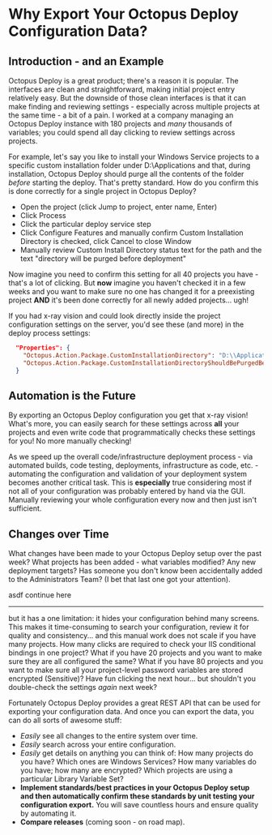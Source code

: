 
# Why Export Your Octopus Deploy Configuration Data?

## Introduction - and an Example

Octopus Deploy is a great product; there's a reason it is popular.  The interfaces are clean and straightforward, making initial project entry relatively easy.  But the downside of those clean interfaces is that it can make finding and reviewing settings - especially across multiple projects at the same time - a bit of a pain.  I worked at a company managing an Octopus Deploy instance with 180 projects and *many* thousands of variables; you could spend all day clicking to review settings across projects.

For example, let's say you like to install your Windows Service projects to a specific custom installation folder under D:\Applications and that, during installation, Octopus Deploy should purge all the contents of the folder *before* starting the deploy.  That's pretty standard.  How do you confirm this is done correctly for a single project in Octopus Deploy?
 - Open the project (click Jump to project, enter name, Enter)
 - Click Process
 - Click the particular deploy service step
 - Click Configure Features and manually confirm Custom Installation Directory is checked, click Cancel to close Window
 - Manually review Custom Install Directory status text for the path and the text "directory will be purged before deployment"

Now imagine you need to confirm this setting for all 40 projects you have - that's a lot of clicking.  But **now** imagine you haven't checked it in a few weeks and you want to make sure no one has changed it for a preexisting project **AND** it's been done correctly for all newly added projects... ugh!

If you had x-ray vision and could look directly inside the project configuration settings on the server, you'd see these (and more) in the deploy process settings:
```JSON
  "Properties": {
    "Octopus.Action.Package.CustomInstallationDirectory": "D:\\Applications\\TestService",
    "Octopus.Action.Package.CustomInstallationDirectoryShouldBePurgedBeforeDeployment": "True"
  }
```

## Automation is the Future

By exporting an Octopus Deploy configuration you get that x-ray vision!  What's more, you can easily search for these settings across **all** your projects and even write code that programmatically checks these settings for you!  No more manually checking!

As we speed up the overall code/infrastructure deployment process - via automated builds, code testing, deployments, infrastructure as code, etc. - automating the configuration and validation of your deployment system becomes another critical task.  This is **especially** true considering most if not all of your configuration was probably entered by hand via the GUI.  Manually reviewing your whole configuration every now and then just isn't sufficient.


## Changes over Time

What changes have been made to your Octopus Deploy setup over the past week?  What projects has been added - what variables modified?  Any new deployment targets?  Has someone you don't know been accidentally added to the Administrators Team? (I bet that last one got your attention).


asdf continue here



-------------

 but it has a one limitation: it hides your configuration behind many screens.  This makes it time-consuming to search your configuration, review it for quality and consistency... and this manual work does not scale if you have many projects.  How many clicks are required to check your IIS conditional bindings in one project?  What if you have 20 projects and you want to make sure they are all configured the same?  What if you have 80 projects and you want to make sure all your project-level password variables are stored encrypted (Sensitive)?  Have fun clicking the next hour... but shouldn't you double-check the settings *again* next week?

Fortunately Octopus Deploy provides a great REST API that can be used for exporting your configuration data.  And once you can export the data, you can do all sorts of awesome stuff:
* *Easily* see all changes to the entire system over time.
* *Easily* search across your entire configuration.
* *Easily* get details on anything you can think of: How many projects do you have?  Which ones are Windows Services? How many variables do you have; how many are encrypted?  Which projects are using a particular Library Variable Set?
* **Implement standards/best practices in your Octopus Deploy setup and then automatically confirm these standards by unit testing your configuration export.**  You will save countless hours and ensure quality by automating it.
* **Compare releases** (coming soon - on road map).
